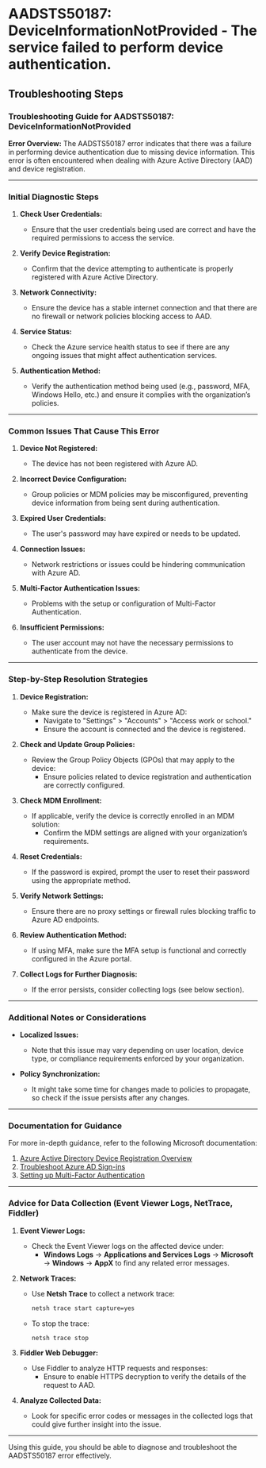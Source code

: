 # AADSTS50187: DeviceInformationNotProvided - The service failed to perform device authentication.


## Troubleshooting Steps
### Troubleshooting Guide for AADSTS50187: DeviceInformationNotProvided

**Error Overview:**
The AADSTS50187 error indicates that there was a failure in performing device authentication due to missing device information. This error is often encountered when dealing with Azure Active Directory (AAD) and device registration.

---

### Initial Diagnostic Steps

1. **Check User Credentials:**
   - Ensure that the user credentials being used are correct and have the required permissions to access the service.

2. **Verify Device Registration:**
   - Confirm that the device attempting to authenticate is properly registered with Azure Active Directory.

3. **Network Connectivity:**
   - Ensure the device has a stable internet connection and that there are no firewall or network policies blocking access to AAD.

4. **Service Status:**
   - Check the Azure service health status to see if there are any ongoing issues that might affect authentication services.

5. **Authentication Method:**
   - Verify the authentication method being used (e.g., password, MFA, Windows Hello, etc.) and ensure it complies with the organization’s policies.

---

### Common Issues That Cause This Error

1. **Device Not Registered:**
   - The device has not been registered with Azure AD.

2. **Incorrect Device Configuration:**
   - Group policies or MDM policies may be misconfigured, preventing device information from being sent during authentication.

3. **Expired User Credentials:**
   - The user's password may have expired or needs to be updated.

4. **Connection Issues:**
   - Network restrictions or issues could be hindering communication with Azure AD.

5. **Multi-Factor Authentication Issues:**
   - Problems with the setup or configuration of Multi-Factor Authentication.

6. **Insufficient Permissions:**
   - The user account may not have the necessary permissions to authenticate from the device.

---

### Step-by-Step Resolution Strategies

1. **Device Registration:**
   - Make sure the device is registered in Azure AD:
     - Navigate to "Settings" > "Accounts" > "Access work or school."
     - Ensure the account is connected and the device is registered.

2. **Check and Update Group Policies:**
   - Review the Group Policy Objects (GPOs) that may apply to the device:
     - Ensure policies related to device registration and authentication are correctly configured.

3. **Check MDM Enrollment:**
   - If applicable, verify the device is correctly enrolled in an MDM solution:
     - Confirm the MDM settings are aligned with your organization’s requirements.

4. **Reset Credentials:**
   - If the password is expired, prompt the user to reset their password using the appropriate method.

5. **Verify Network Settings:**
   - Ensure there are no proxy settings or firewall rules blocking traffic to Azure AD endpoints.

6. **Review Authentication Method:**
   - If using MFA, make sure the MFA setup is functional and correctly configured in the Azure portal.

7. **Collect Logs for Further Diagnosis:**
   - If the error persists, consider collecting logs (see below section).

---

### Additional Notes or Considerations

- **Localized Issues:**
  - Note that this issue may vary depending on user location, device type, or compliance requirements enforced by your organization.

- **Policy Synchronization:**
  - It might take some time for changes made to policies to propagate, so check if the issue persists after any changes.

---

### Documentation for Guidance

For more in-depth guidance, refer to the following Microsoft documentation:

1. [Azure Active Directory Device Registration Overview](https://learn.microsoft.com/en-us/azure/active-directory/devices/concept-device-registration)
2. [Troubleshoot Azure AD Sign-ins](https://learn.microsoft.com/en-us/azure/active-directory/authentication/howto-troubleshoot-sign-ins)
3. [Setting up Multi-Factor Authentication](https://learn.microsoft.com/en-us/azure/active-directory/authentication/howto-mfa-getstarted)

---

### Advice for Data Collection (Event Viewer Logs, NetTrace, Fiddler)

1. **Event Viewer Logs:**
   - Check the Event Viewer logs on the affected device under:
     - **Windows Logs** -> **Applications and Services Logs** -> **Microsoft** -> **Windows** -> **AppX** to find any related error messages.

2. **Network Traces:**
   - Use **Netsh Trace** to collect a network trace:
     ```bash
     netsh trace start capture=yes
     ```
   - To stop the trace:
     ```bash
     netsh trace stop
     ```

3. **Fiddler Web Debugger:**
   - Use Fiddler to analyze HTTP requests and responses:
     - Ensure to enable HTTPS decryption to verify the details of the request to AAD.

4. **Analyze Collected Data:**
   - Look for specific error codes or messages in the collected logs that could give further insight into the issue.

---

Using this guide, you should be able to diagnose and troubleshoot the AADSTS50187 error effectively.